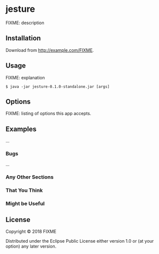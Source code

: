 # jesture

FIXME: description

## Installation

Download from http://example.com/FIXME.

## Usage

FIXME: explanation

    $ java -jar jesture-0.1.0-standalone.jar [args]

## Options

FIXME: listing of options this app accepts.

## Examples

...

### Bugs

...

### Any Other Sections
### That You Think
### Might be Useful

## License

Copyright © 2018 FIXME

Distributed under the Eclipse Public License either version 1.0 or (at
your option) any later version.
